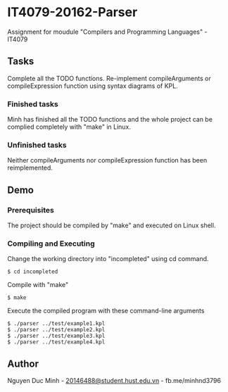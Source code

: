# IT4079-20162-Parser
Assignment for moudule "Compilers and Programming Languages" - IT4079
## Tasks
Complete all the TODO functions.
Re-implement compileArguments or compileExpression function using syntax diagrams of KPL.
### Finished tasks
Minh has finished all the TODO functions and the whole project can be complied completely with "make" in Linux.
### Unfinished tasks
Neither compileArguments nor compileExpression function has been reimplemented.
## Demo
### Prerequisites
The project should be compiled by "make" and executed on Linux shell.
### Compiling and Executing
Change the working directory into "incompleted" using cd command.
```
$ cd incompleted
```
Compile with "make"
```
$ make
```
Execute the compiled program with these command-line arguments
```
$ ./parser ../test/example1.kpl
$ ./parser ../test/example2.kpl
$ ./parser ../test/example3.kpl
$ ./parser ../test/example4.kpl
```
## Author
Nguyen Duc Minh - 20146488@student.hust.edu.vn - fb.me/minhnd3796
